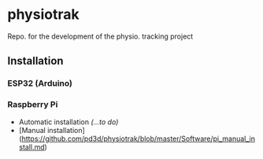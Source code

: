 # physiotrak
Repo. for the development of the physio. tracking project

## Installation
### ESP32 (Arduino)


### Raspberry Pi
*   Automatic installation *(...to do)*
*   [Manual installation] (https://github.com/pd3d/physiotrak/blob/master/Software/pi_manual_install.md)

